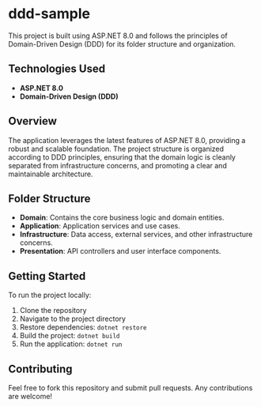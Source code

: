 # ddd-sample

This project is built using ASP.NET 8.0 and follows the principles of Domain-Driven Design (DDD) for its folder structure and organization.

## Technologies Used

- **ASP.NET 8.0**
- **Domain-Driven Design (DDD)**

## Overview

The application leverages the latest features of ASP.NET 8.0, providing a robust and scalable foundation. The project structure is organized according to DDD principles, ensuring that the domain logic is cleanly separated from infrastructure concerns, and promoting a clear and maintainable architecture.

## Folder Structure

- **Domain**: Contains the core business logic and domain entities.
- **Application**: Application services and use cases.
- **Infrastructure**: Data access, external services, and other infrastructure concerns.
- **Presentation**: API controllers and user interface components.

## Getting Started

To run the project locally:

1. Clone the repository
2. Navigate to the project directory
3. Restore dependencies: `dotnet restore`
4. Build the project: `dotnet build`
5. Run the application: `dotnet run`

## Contributing

Feel free to fork this repository and submit pull requests. Any contributions are welcome!

